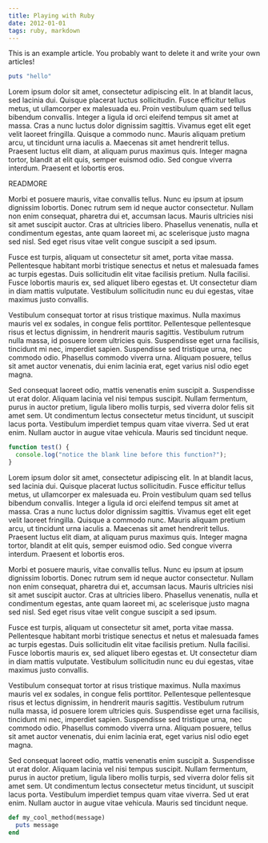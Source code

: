 ```yaml
---
title: Playing with Ruby
date: 2012-01-01
tags: ruby, markdown
---
```


This is an example article. You probably want to delete it and write your own articles!

```ruby
puts "hello"
```

Lorem ipsum dolor sit amet, consectetur adipiscing elit. In at blandit lacus, sed lacinia dui. Quisque placerat luctus sollicitudin. Fusce efficitur tellus metus, ut ullamcorper ex malesuada eu. Proin vestibulum quam sed tellus bibendum convallis. Integer a ligula id orci eleifend tempus sit amet at massa. Cras a nunc luctus dolor dignissim sagittis. Vivamus eget elit eget velit laoreet fringilla. Quisque a commodo nunc. Mauris aliquam pretium arcu, ut tincidunt urna iaculis a. Maecenas sit amet hendrerit tellus. Praesent luctus elit diam, at aliquam purus maximus quis. Integer magna tortor, blandit at elit quis, semper euismod odio. Sed congue viverra interdum. Praesent et lobortis eros.

READMORE

Morbi et posuere mauris, vitae convallis tellus. Nunc eu ipsum at ipsum dignissim lobortis. Donec rutrum sem id neque auctor consectetur. Nullam non enim consequat, pharetra dui et, accumsan lacus. Mauris ultricies nisi sit amet suscipit auctor. Cras at ultricies libero. Phasellus venenatis, nulla et condimentum egestas, ante quam laoreet mi, ac scelerisque justo magna sed nisl. Sed eget risus vitae velit congue suscipit a sed ipsum.

Fusce est turpis, aliquam ut consectetur sit amet, porta vitae massa. Pellentesque habitant morbi tristique senectus et netus et malesuada fames ac turpis egestas. Duis sollicitudin elit vitae facilisis pretium. Nulla facilisi. Fusce lobortis mauris ex, sed aliquet libero egestas et. Ut consectetur diam in diam mattis vulputate. Vestibulum sollicitudin nunc eu dui egestas, vitae maximus justo convallis.

Vestibulum consequat tortor at risus tristique maximus. Nulla maximus mauris vel ex sodales, in congue felis porttitor. Pellentesque pellentesque risus et lectus dignissim, in hendrerit mauris sagittis. Vestibulum rutrum nulla massa, id posuere lorem ultricies quis. Suspendisse eget urna facilisis, tincidunt mi nec, imperdiet sapien. Suspendisse sed tristique urna, nec commodo odio. Phasellus commodo viverra urna. Aliquam posuere, tellus sit amet auctor venenatis, dui enim lacinia erat, eget varius nisl odio eget magna.

Sed consequat laoreet odio, mattis venenatis enim suscipit a. Suspendisse ut erat dolor. Aliquam lacinia vel nisi tempus suscipit. Nullam fermentum, purus in auctor pretium, ligula libero mollis turpis, sed viverra dolor felis sit amet sem. Ut condimentum lectus consectetur metus tincidunt, ut suscipit lacus porta. Vestibulum imperdiet tempus quam vitae viverra. Sed ut erat enim. Nullam auctor in augue vitae vehicula. Mauris sed tincidunt neque.

```javascript
function test() {
  console.log("notice the blank line before this function?");
}
```

Lorem ipsum dolor sit amet, consectetur adipiscing elit. In at blandit lacus, sed lacinia dui. Quisque placerat luctus sollicitudin. Fusce efficitur tellus metus, ut ullamcorper ex malesuada eu. Proin vestibulum quam sed tellus bibendum convallis. Integer a ligula id orci eleifend tempus sit amet at massa. Cras a nunc luctus dolor dignissim sagittis. Vivamus eget elit eget velit laoreet fringilla. Quisque a commodo nunc. Mauris aliquam pretium arcu, ut tincidunt urna iaculis a. Maecenas sit amet hendrerit tellus. Praesent luctus elit diam, at aliquam purus maximus quis. Integer magna tortor, blandit at elit quis, semper euismod odio. Sed congue viverra interdum. Praesent et lobortis eros.

Morbi et posuere mauris, vitae convallis tellus. Nunc eu ipsum at ipsum dignissim lobortis. Donec rutrum sem id neque auctor consectetur. Nullam non enim consequat, pharetra dui et, accumsan lacus. Mauris ultricies nisi sit amet suscipit auctor. Cras at ultricies libero. Phasellus venenatis, nulla et condimentum egestas, ante quam laoreet mi, ac scelerisque justo magna sed nisl. Sed eget risus vitae velit congue suscipit a sed ipsum.

Fusce est turpis, aliquam ut consectetur sit amet, porta vitae massa. Pellentesque habitant morbi tristique senectus et netus et malesuada fames ac turpis egestas. Duis sollicitudin elit vitae facilisis pretium. Nulla facilisi. Fusce lobortis mauris ex, sed aliquet libero egestas et. Ut consectetur diam in diam mattis vulputate. Vestibulum sollicitudin nunc eu dui egestas, vitae maximus justo convallis.

Vestibulum consequat tortor at risus tristique maximus. Nulla maximus mauris vel ex sodales, in congue felis porttitor. Pellentesque pellentesque risus et lectus dignissim, in hendrerit mauris sagittis. Vestibulum rutrum nulla massa, id posuere lorem ultricies quis. Suspendisse eget urna facilisis, tincidunt mi nec, imperdiet sapien. Suspendisse sed tristique urna, nec commodo odio. Phasellus commodo viverra urna. Aliquam posuere, tellus sit amet auctor venenatis, dui enim lacinia erat, eget varius nisl odio eget magna.

Sed consequat laoreet odio, mattis venenatis enim suscipit a. Suspendisse ut erat dolor. Aliquam lacinia vel nisi tempus suscipit. Nullam fermentum, purus in auctor pretium, ligula libero mollis turpis, sed viverra dolor felis sit amet sem. Ut condimentum lectus consectetur metus tincidunt, ut suscipit lacus porta. Vestibulum imperdiet tempus quam vitae viverra. Sed ut erat enim. Nullam auctor in augue vitae vehicula. Mauris sed tincidunt neque.

```ruby
def my_cool_method(message)
  puts message
end
```